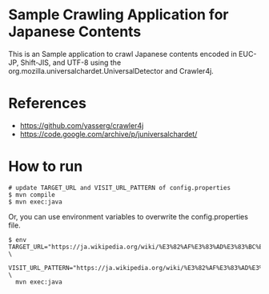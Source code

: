 # Sample Crawling Application for Japanese Contents

This is an Sample application to crawl Japanese contents encoded in EUC-JP, Shift-JIS, and UTF-8
using the org.mozilla.universalchardet.UniversalDetector and Crawler4j.

# References

* https://github.com/yasserg/crawler4j
* https://code.google.com/archive/p/juniversalchardet/

# How to run

	# update TARGET_URL and VISIT_URL_PATTERN of config.properties
	$ mvn compile
    $ mvn exec:java 
	
Or, you can use environment variables to overwrite the config.properties file.

    $ env TARGET_URL="https://ja.wikipedia.org/wiki/%E3%82%AF%E3%83%AD%E3%83%BC%E3%83%A9" \
          VISIT_URL_PATTERN="https://ja.wikipedia.org/wiki/%E3%82%AF%E3%83%AD%E3%83%BC%E3%83%A9" \
      mvn exec:java

